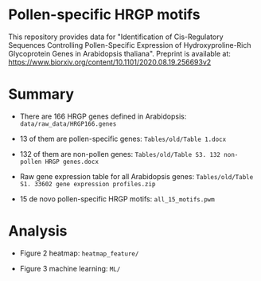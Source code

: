 # Pollen-specific HRGP motifs

This repository provides data for "Identification of Cis-Regulatory Sequences Controlling Pollen-Specific Expression of Hydroxyproline-Rich Glycoprotein Genes in Arabidopsis thaliana". Preprint is available at: https://www.biorxiv.org/content/10.1101/2020.08.19.256693v2

# Summary

- There are 166 HRGP genes defined in Arabidopsis: `data/raw_data/HRGP166.genes`

- 13 of them are pollen-specific genes: `Tables/old/Table 1.docx`

- 132 of them are non-pollen genes: `Tables/old/Table S3. 132 non-pollen HRGP genes.docx`

- Raw gene expression table for all Arabidopsis genes: `Tables/old/Table S1. 33602 gene expression profiles.zip`

- 15 de novo pollen-specific HRGP motifs: `all_15_motifs.pwm`

# Analysis

- Figure 2 heatmap: `heatmap_feature/`

- Figure 3 machine learning: `ML/`


